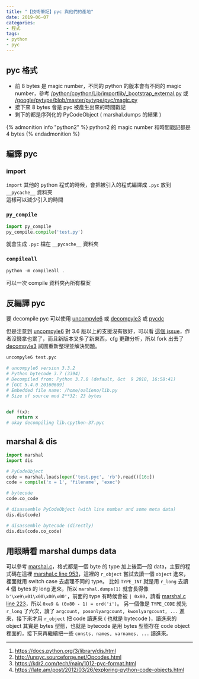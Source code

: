 ```yaml
---
title: "【技術筆記】pyc 與他們的產地"
date: 2019-06-07
categories:
- 程式
tags:
- python
- pyc
---
```


## pyc 格式

* 前 8 bytes 是 magic number，不同的 python 的版本會有不同的 magic number，參考 [/python/cpython/Lib/importlib/_bootstrap_external.py](https://github.com/python/cpython/blob/master/Lib/importlib/_bootstrap_external.py) 或 [/google/pytype/blob/master/pytype/pyc/magic.py](https://github.com/google/pytype/blob/master/pytype/pyc/magic.py)
* 接下來 8 bytes 會是 pyc 被產生出來的時間戳記
* 剩下的都是序列化的 PyCodeObject ( marshal.dumps 的結果 )

{% admonition info "python2" %}
python2 的 magic number 和時間戳記都是 4 bytes
{% endadmonition %}

## 編譯 pyc

### import

`import` 其他的 python 程式的時候，會把被引入的程式編譯成 `.pyc` 放到 `__pycache__` 資料夾  
這樣可以減少引入的時間

### `py_compile`

```python
import py_compile
py_compile.compile('test.py')
```

就會生成 `.pyc` 檔在 `__pycache__` 資料夾

### `compileall`

```python
python -m compileall .
```

可以一次 compile 資料夾內所有檔案

## 反編譯 pyc

要 decompile pyc 可以使用 [uncompyle6](https://github.com/rocky/python-uncompyle6/) 或 [decompyle3](https://github.com/rocky/python-decompile3) 或 [pycdc](https://github.com/zrax/pycdc)

但是注意到 [uncompyle6](https://github.com/rocky/python-uncompyle6/) 對 3.6 版以上的支援沒有很好，可以看 [這個 issue](https://github.com/rocky/python-uncompyle6/issues/316)，作者沒錢拿也累了，而且新版本又多了新東西，cfg 更難分析，所以 fork 出去了 [decompyle3](https://github.com/rocky/python-decompile3) 試圖重新整理並解決問題。

```bash
uncompyle6 test.pyc
```

```python
# uncompyle6 version 3.3.2
# Python bytecode 3.7 (3394)
# Decompiled from: Python 3.7.0 (default, Oct  9 2018, 16:58:41)
# [GCC 5.4.0 20160609]
# Embedded file name: /home/oalieno/lib.py
# Size of source mod 2**32: 23 bytes


def f(x):
    return x
# okay decompiling lib.cpython-37.pyc
```

## marshal & dis

```python
import marshal
import dis

# PyCodeObject
code = marshal.loads(open('test.pyc', 'rb').read()[16:])
code = compile('x = 1', 'filename', 'exec')

# bytecode
code.co_code

# disassemble PyCodeObject (with line number and some meta data)
dis.dis(code)

# disassemble bytecode (directly)
dis.dis(code.co_code)
```

## 用眼睛看 marshal dumps data

可以參考 [marshal.c](https://github.com/python/cpython/blob/3.8/Python/marshal.c)，格式都是一個 byte 的 type 加上後面一段 data，主要的程式碼在這裡 [marshal.c line 953](https://github.com/python/cpython/blob/3.8/Python/marshal.c#L953)，這裡的 `r_object` 嘗試去讀一個 `object` 進來，裡面就用 switch case 去處理不同的 type。
比如 `TYPE_INT` 就是用 `r_long` 去讀 4 個 bytes 的 long 進來，所以 `marshal.dumps(1)` 就會長得像 `b'\xe9\x01\x00\x00\x00'`，前面的 type 有時候會被 `| 0x80`，請看 [marshal.c line 223](https://github.com/python/cpython/blob/3.8/Python/marshal.c#L223)，所以 `0xe9 & (0x80 - 1) = ord('i')`。
另一個像是 `TYPE_CODE` 就先 `r_long` 了六次，讀了 `argcount, posonlyargcount, kwonlyargcount, ...` 進來，接下來才用 `r_object` 把 code 讀進來 ( 也就是 bytecode )，讀進來的 object 其實是 bytes 型態，也就是 bytecode 是用 bytes 型態存在 code object 裡面的，接下來再繼續把一些 `consts, names, varnames, ...` 讀進來。

---

1. https://docs.python.org/3/library/dis.html
2. http://unpyc.sourceforge.net/Opcodes.html
3. https://kdr2.com/tech/main/1012-pyc-format.html
4. https://late.am/post/2012/03/26/exploring-python-code-objects.html

